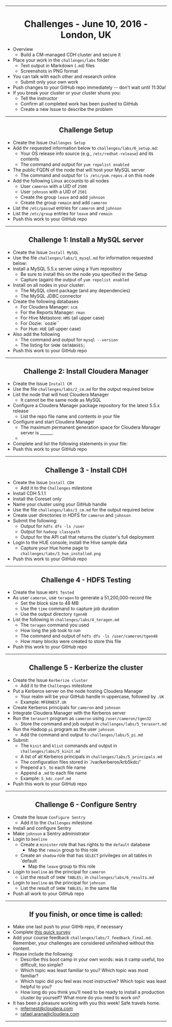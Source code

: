 <!-- CSS work goes here for the time being -->
<!-- set a:link text-decoration to none -->
<!-- set a:hover text-decoration to underline -->
<!-- http://forums.markdownpad.com/discussion/143/include-pdf-pagebreak-instructions-in-markdown/p1 -->

---
<div style="page-break-after: always;"></div>

# <center> Challenges - June 10, 2016 - London, UK

* Overview
    * Build a CM-managed CDH cluster and secure it
* Place your work in the `challenges/labs` folder
    * Text output in Markdown (`.md`) files 
    * Screenshots in PNG format
* You can talk with each other and research online
    * Submit only your own work
* Push changes to your GitHub repo immediately -- don't wait until 11:30a!
* If you break your cluster or your cluster shuns you:
    * Tell the instructor
    * Confirm all completed work has been pushed to GitHub
    * Create a new Issue to describe the problem 

---
<div style="page-break-after: always;"></div>

## <center> Challenge Setup

* Create the Issue `Challenges Setup`
* Add thr requested information below to `challenges/labs/0_setup.md`:
    * Your OS release info source (e.g., `/etc/redhat-release`) and its contents
    * The command and output for `yum repolist enabled`
* The public FQDN of the node that will host your MySQL server
    * The command and output for `ls /etc/yum.repos.d` on this node
* Add the following Linux accounts to all nodes
    * User `cameron` with a UID of `2500`
    * User `johnson` with a UID of `2501`
    * Create the group `leave` and add `johnson` 
    * Create the group `remain` and add `cameron` 
* List the `/etc/passwd` entries for `cameron` and `johnson`
* List the `/etc/group` entries for `leave` and `remain`
* Push this work to your GitHub repo 

---
<div style="page-break-after: always;"></div>

## <center> Challenge 1: Install a MySQL server

* Create the Issue `Install MySQL`
* Use the file `challenges/labs/1_mysql.md` for information requested below:
* Install a MySQL 5.5.x server using a Yum repository
    * Be sure to install this on the node you specified in the Setup 
    * Capture (again) the output of `yum repolist enabled`
* Install on all nodes in your cluster:
    * The MySQL client package (and any dependencies)
    * The MySQL JDBC connector 
* Create the following databases
    * For Cloudera Manager: `scm` 
    * For the Reports Manager: `rman`
    * For Hive Metastore: `HMS` (all upper case)
    * For Oozie: `oozie``
    * For Hue: `HUE` (all upper case)
* Also add the following 
    * The command and output for `mysql --version`
    * The listing for `SHOW DATABASES;`
* Push this work to your GitHub repo

---
<div style="page-break-after: always;"></div>

## <center> Challenge 2: Install Cloudera Manager

* Create the Issue `Install CM`
* Use the file `challenges/labs/2_cm.md` for the output required below
* List the node that will host Cloudera Manager
    * It cannot be the same node as MySQL
* Configure a Cloudera Manager package repository for the latest 5.5.x release
    * List the repo file name and contents in your file
* Configure and start Cloudera Manager 
    * The maximum permanent generation space for Cloudera Manager server is ______.
    * 
* Complete and list the following statements in your file:
* Push this work to your GitHub repo

---
<div style="page-break-after: always;"></div>

## <center> Challenge 3 - Install CDH

* Create the Issue `Install CDH`
    * Add it to the `Challenges` milestone
* Install CDH 5.1.1
* Install the Coreset only
* Name your cluster using your GitHub handle
* Use the file `challenges/labs/3_cm.md` for the output required below
* Create user directories in HDFS for `cameron` and `johnson`
* Submit the following:
    * Output for `hdfs dfs -ls /user`
    * Output for `hadoop classpath`
    * Output for the API call that returns the cluster's full deployment
* Login to the HUE console; install the Hive sample data
    * Capture your Hue home page to `challenges/labs/3_hue_installed.png`
* Push this work to your GitHub repo

---
<div style="page-break-after: always;"></div>

## <center> Challenge 4 - HDFS Testing

* Create the Issue `HDFS Tested`
* As user `cameron`, use `teragen` to generate a 51,200,000-record file
    * Set the block size to 48 MB
    * Use the `time` command to capture job duration
    * Use the output directory `tgen48`
* List the following in `challenges/labs/4_teragen.md`
    * The `teragen` command you used 
    * How long the job took to run
    * The command and output of `hdfs dfs -ls /user/cameron/tgen48`
    * How many blocks were created to store this file
* Push this work to your GitHub repo

---
<div style="page-break-after: always;"></div>

## <center> Challenge 5 - Kerberize the cluster

* Create the Issue `Kerberize cluster`
    * Add it to the `Challenges` milestone
* Put a Kerberos server on the node hosting Cloudera Manager
    * Your realm will be your GitHub handle in uppercase, followed by `.UK`
    * Example: `MFERNEST.UK`
* Create Kerberos principals for `cameron` and `johnson`
* Integrate Cloudera Manager with the Kerberos server
* Run the `terasort` program as `cameron` using `/user/cameron/tgen32`
    * Store the command and job output in `challenges/labs/5_terasort.md`
* Run the Hadoop `pi` program as the user `johnson`
    * Add the command and output to `challenges/labs/5_pi.md`
* Submit:
    * The `kinit` and `klist` commands and output in `challenges/labs/5_kinit.md`
    * A list of all Kerberos principals in `challenges/labs/5_principals.md`
    * The configuration files stored in `/var/kerberos/krb5kdc/' 
    * Prepend a `5_` to each file name
    * Append a `.md` to each file name
    * Example: `5_kdc.conf.md`
* Push this work to your GitHub repo

---
<div style="page-break-after: always;"></div>

## <center> Challenge 6 - Configure Sentry

* Create the Issue `Configure Sentry`
    * Add it to the `Challenges` milestone
* Install and configure Sentry
* Make `johnson` a Sentry administrator
* Login to `beeline` 
    * Create a `minister` role that has rights to the `default` database
        * Map the `remain` group to this role
    * Create an `shadow` role that has `SELECT` privileges on all tables in `default
        * Map the `leave` group to this role
* Login to `beeline` as the principal for `cameron`
    * List the result of `SHOW TABLES;` in `challenges/labs/6_results.md`
* Login to `beeline` as the principal for `johnson`
    * List the result of `SHOW TABLES;` in the same file
* Push all work to your GitHub repo

---
<div style="page-break-after: always;"></div>

## <center> If you finish, or once time is called:

* Make one last push to your GitHb repo, if necessary
* Complete [this quick survey](https://docs.google.com/forms/d/1cFfvTHKz8TEYZgkkZSQFAYtULxsuc-S1qE2kiDFSrBo/viewform)
* Add your course feedback `challenges/labs/7_feedback_final.md`. Remember, your challenges are considered
unfinished without this content.
* Please include the following:
    * Describe this boot camp in your own words: was it camp useful, too difficult, too simple? 
    * Which topic was least familiar to you? Which topic was most familiar?
    * Which topic did you feel was most instructive? Which topic was least helpful to you?
    * How long do you think you'll need to be ready to install a production cluster by yourself? What more do you need to work on?
* It has been a pleasure working with you this week! Safe travels home.
    * mfernest@cloudera.com
    * rafael.arana@cloudera.com

---
<div style="page-break-after: always;"></div>
